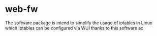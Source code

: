 # web-fw
The software package is intend to simplify the usage of iptables in Linux which iptables can be configured via WUI thanks to this software
ac
